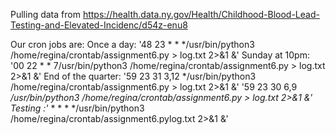 Pulling data from https://health.data.ny.gov/Health/Childhood-Blood-Lead-Testing-and-Elevated-Incidenc/d54z-enu8

Our cron jobs are:
Once a day: '48 23 * * */usr/bin/python3 /home/regina/crontab/assignment6.py > log.txt 2>&1 &'
Sunday at 10pm: '00 22 * * 7/usr/bin/python3 /home/regina/crontab/assignment6.py > log.txt 2>&1 &'
End of the quarter: 
'59 23 31 3,12 */usr/bin/python3 /home/regina/crontab/assignment6.py > log.txt 2>&1 &'
'59 23 30 6,9 */usr/bin/python3 /home/regina/crontab/assignment6.py > log.txt 2>&1 &'
Testing :'* * * * */usr/bin/python3 /home/regina/crontab/assignment6.pylog.txt 2>&1 &'

